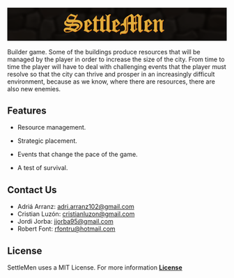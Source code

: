 ![Banner](WikiResources/BannerPH03.png)

Builder game. Some of the buildings produce resources that will be managed by the player in order to increase the size of the city. From time to time the player will have to deal with challenging events that the player must resolve so that the city can thrive and prosper in an increasingly difficult environment, because as we know, where there are resources, there are also new enemies.

## Features


  - Resource management.

  - Strategic placement.

  - Events that change the pace of the game.

  - A test of survival.
  
## Contact Us
- Adriá Arranz: [adri.arranz102@gmail.com](adri.arranz102@gmail.com)
- Cristian Luzón: [cristianluzon@gmail.com](cristianluzon@gmail.com)
- Jordi Jorba: [jjorba95@gmail.com](jjorba95@gmail.com)
- Robert Font: [rfontru@hotmail.com](rfontru@hotmail.com)

## License
SettleMen uses a MIT License. For more information [**License**](https://github.com/RobertFont/AlphaProject/blob/master/LICENSE)

